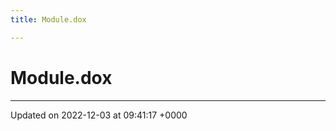 ```yaml
---
title: Module.dox

---
```


# Module.dox








-------------------------------

Updated on 2022-12-03 at 09:41:17 +0000
